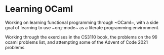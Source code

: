 # Learning OCaml

Working on learning functional programming through ~OCaml~, with a side goal of learning to use ~org-mode~ as a literate programming environment.

Working through the exercises in the CS3110 book, the problems on the 99 ocaml problems list, and attempting some of the Advent of Code 2021 problems.